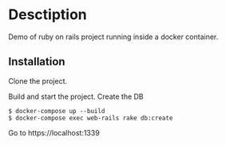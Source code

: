 # Desctiption

Demo of ruby on rails project running inside a docker container.

## Installation
Clone the project.

Build and start the project. Create the DB
```
$ docker-compose up --build
$ docker-compose exec web-rails rake db:create
```
Go to https://localhost:1339

